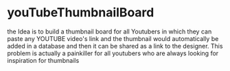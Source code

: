 # youTubeThumbnailBoard
the Idea is to build a thumbnail board for all Youtubers in which they can paste any YOUTUBE video's link and the thumbnail would automatically be added in a database and then it can be shared as a link to the designer. This problem is actually a painkiller for all youtubers who are always looking for inspiration for thumbnails
